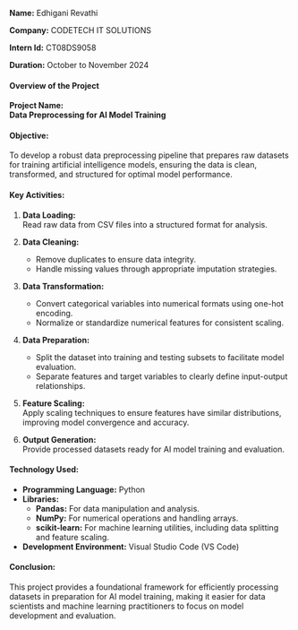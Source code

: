 **Name:** Edhigani Revathi

**Company:** CODETECH IT SOLUTIONS

**Intern Id:** CT08DS9058

**Duration:** October to November 2024




#### Overview of the Project

**Project Name:**  
**Data Preprocessing for AI Model Training**


#### Objective:
To develop a robust data preprocessing pipeline that prepares raw datasets for training artificial intelligence models, ensuring the data is clean, transformed, and structured for optimal model performance.


#### Key Activities:

1. **Data Loading:**  
   Read raw data from CSV files into a structured format for analysis.

2. **Data Cleaning:**  
   - Remove duplicates to ensure data integrity.
   - Handle missing values through appropriate imputation strategies.

3. **Data Transformation:**  
   - Convert categorical variables into numerical formats using one-hot encoding.
   - Normalize or standardize numerical features for consistent scaling.

4. **Data Preparation:**  
   - Split the dataset into training and testing subsets to facilitate model evaluation.
   - Separate features and target variables to clearly define input-output relationships.

5. **Feature Scaling:**  
   Apply scaling techniques to ensure features have similar distributions, improving model convergence and accuracy.

6. **Output Generation:**  
   Provide processed datasets ready for AI model training and evaluation.


#### Technology Used:

- **Programming Language:** Python
- **Libraries:**
  - **Pandas:** For data manipulation and analysis.
  - **NumPy:** For numerical operations and handling arrays.
  - **scikit-learn:** For machine learning utilities, including data splitting and feature scaling.
- **Development Environment:** Visual Studio Code (VS Code)


#### Conclusion:

This project provides a foundational framework for efficiently processing datasets in preparation for AI model training, making it easier for data scientists and machine learning practitioners to focus on model development and evaluation.
